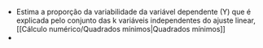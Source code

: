 - Estima a proporção da variabilidade da variável dependente (Y) que é explicada pelo conjunto das k variáveis independentes do ajuste linear, [[Cálculo numérico/Quadrados mínimos|Quadrados mínimos]]
- 